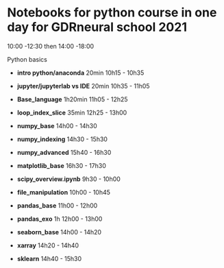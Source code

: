 # Notebooks for python course in one day for GDRneural school 2021


10:00 -12:30 then 14:00 -18:00

Python basics


   * **intro python/anaconda** 20min 10h15 - 10h35
   * **jupyter/jupyterlab vs IDE** 20min 10h35 - 11h05
   * **Base_language** 1h20min 11h05 - 12h25
   * **loop_index_slice** 35min 12h25 - 13h00

   * **numpy_base**  14h00 - 14h30
   * **numpy_indexing**  14h30 - 15h30
   * **numpy_advanced** 15h40 - 16h30
   * **matplotlib_base**  16h30 - 17h30


   * **scipy_overview.ipynb** 9h30 - 10h00
   * **file_manipulation** 10h00 - 10h45
   * **pandas_base** 11h00 - 12h00
   * **pandas_exo** 1h 12h00 - 13h00
   * **seaborn_base** 14h00 - 14h20
   * **xarray** 14h20 - 14h40
   * **sklearn** 14h40 - 15h30


